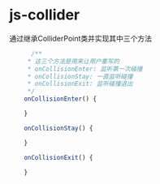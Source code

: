 # js-collider
通过继承ColliderPoint类并实现其中三个方法
``` js
      /**
     * 这三个方法是用来让用户重写的
     * onCollisionEnter: 监听第一次碰撞
     * onCollisionStay: 一直监听碰撞
     * onCollisionExit: 监听碰撞退出
     */
    onCollisionEnter() {

    }

    onCollisionStay() {

    }

    onCollisionExit() {

    }
```
